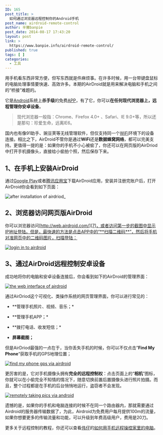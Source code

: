 ```yaml
---
ID: 165
post_title: >
  如何通过浏览器远程控制你的Android手机
post_name: airdroid-remote-control
author: 半撇banpie
post_date: 2014-08-17 17:43:20
layout: post
link: >
  https://www.banpie.info/airdroid-remote-control/
published: true
tags: [ ]
categories:
  - 工具
---
```

用手机看东西非常方便，但写东西就是件麻烦事。在许多时候，用一台带键盘鼠标的电脑处理事情要快速、高效许多。本期的AirDroid就是用来解决电脑和手机之间的“桥接”难题的。

它是[Android][1]系统上**杀手级**的免费[APP][2]，有了它，你可以**在任何现代浏览器上，远程管理你安卓设备**。

> 现代浏览器一般指：Chrome、Firefox 4.0+ 、Safari、IE 9.0+等，所以还是那句：珍爱生命，远离IE6。

国内也有像91助手、豌豆荚等无线管理软件，但仅支持同一个[WiFi][3]环境下的设备连接。相比之下，AirDroid不管你是通过**WiFi**还是**数据蜂窝网络**，都可以完美支持。更值得一提的是：如果你的手机不小心被偷了，你还可以在网页版的AirDriod中打开手机摄像头，直接给小偷拍个照，然后保存下来。

## 1、在手机上安装**AirDroid**

通过[Google Play][4]或者[腾讯应用宝][5]下载AirDroid应用，安装并注册完账户后，打开AirDroid你会看到如下页面：

![after installation of airdriod_][6]

## **2、浏览器访问网页版AirDroid**

你可以浏览器访问[http://web.airdroid.com/][7]，或者访问第一步的截图中显示IP地址登陆。但是，最快速的方法是点击APP中的“**扫描二维码**”，然后将手机对准网页中的二维码图片，扫描登陆：

[![login in to airdroid][8]][9]

## 3、通过**AirDroid**远程控制安卓设备

成功地将你的电脑和安卓设备连接后，你会看到如下的AirDroid的管理界面：

[![the web interface of airdroid][10]][11]

通过AirDriod这个可视化、类操作系统的网页管理界面，你可以进行常见的：

*   *\*管理手机照片、视频、音乐；\*

*   *\*管理手机APP；\*

*   *\*拨打电话、收发短信；\*

*   **屏幕截图；**

但是AirDriod最强的一点在于，当你丢失手机的时候，你可以不仅点击”**Find My Phone**“获取手机的GPS地理位置；

[![find my phone gps via airdroid][12]][13]

更厉害的是，它对手机摄像头拥有**完全的远程控制权**：点击页面上的“**相机**”图标，你就可以在小偷完全不知情的情况下，随意切换前置后置摄像头进行照片拍摄。而且，整个过程都是在手机的后台悄悄地运行，盗窃者不会发现。

[![remotely taking pics via android][14]][15]

遗憾的是，如果你的手机和电脑连接的时候不在同一个路由器内，那就需要通过Airdroid的服务器传输数据了，为此，Airdroid为免费用户每月提供100m的流量，如果你想要更多的传输流量和功能，可以升级到年费高级用户，费用是20刀。

更多关于远程控制的教程，你还可以查看[伟仔][16]的[如何用手机远程操控家里的电脑][17]。

<!--stackedit_data:
eyJoaXN0b3J5IjpbLTE0NDc5NDMxNjVdfQ==
-->

 [1]: http://www.banpie.info/tag/Android
 [2]: http://www.banpie.info/tag/app/
 [3]: http://www.banpie.info/tag/wifi
 [4]: https://play.google.com/store/apps/details?id=com.sand.airdroid&referrer=utm_source%3Dairdroid%26utm_medium%3Dhomepage
 [5]: http://a.myapp.com/h/single.jsp?appid=86641&g_f=990939
 [6]: http://www.banpie.info/wp-content/uploads/2018/11/afterinstallationofairdriod__thumb.jpg "after installation of airdriod_"
 [7]: http://web.airdroid.com/ "http://web.airdroid.com/"
 [8]: http://7arnhx.com1.z0.glb.clouddn.com/wp-content/uploads/2014/08/loginintoairdroid_thumb.jpg "login in to airdroid"
 [9]: http://7arnhx.com1.z0.glb.clouddn.com/wp-content/uploads/2014/08/loginintoairdroid.jpg
 [10]: http://7arnhx.com1.z0.glb.clouddn.com/wp-content/uploads/2014/08/thewebinterfaceofairdroid_thumb.png "the web interface of airdroid"
 [11]: http://7arnhx.com1.z0.glb.clouddn.com/wp-content/uploads/2014/08/thewebinterfaceofairdroid.png
 [12]: http://7arnhx.com1.z0.glb.clouddn.com/wp-content/uploads/2014/08/findmyphonegpsviaairdroid_thumb.png "find my phone gps via airdroid"
 [13]: http://7arnhx.com1.z0.glb.clouddn.com/wp-content/uploads/2014/08/findmyphonegpsviaairdroid.png
 [14]: http://7arnhx.com1.z0.glb.clouddn.com/wp-content/uploads/2014/08/remotelytakingpicsviaandroid_thumb.jpg "remotely taking pics via android"
 [15]: http://7arnhx.com1.z0.glb.clouddn.com/wp-content/uploads/2014/08/remotelytakingpicsviaandroid.jpg
 [16]: http://www.banpie.info/author/ybw1990/
 [17]: http://www.banpie.info/splashtop-remote-control/
<!--stackedit_data:
eyJoaXN0b3J5IjpbMTg2OTM1ODY3N119
-->